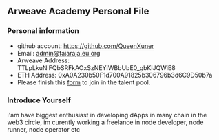 ## Arweave Academy Personal File

### Personal information

- github account: https://github.com/QueenXuner
- Email: admin@fajaraja.eu.org
- Arweave Address: TTLpLkuNiFQbSRFkAOxSzNEYIWBbUbE0_gbKlJQWiE8
- ETH Address: 0xA0A230b50F1d700A91825b306796b3d6C9D50b7a
- Please finish this [form](https://docs.google.com/forms/d/e/1FAIpQLSfWA5fIIcBgmRppm3jNz5vmf9Mai_QMVil-2pO4r7YKn_Zhtw/viewform?usp=sf_link) to join in the talent pool.

### Introduce Yourself
 i'am have biggest enthusiast in developing dApps in many chain in the web3 circle, im curently working a freelance in node developer, node runner, node operator etc
